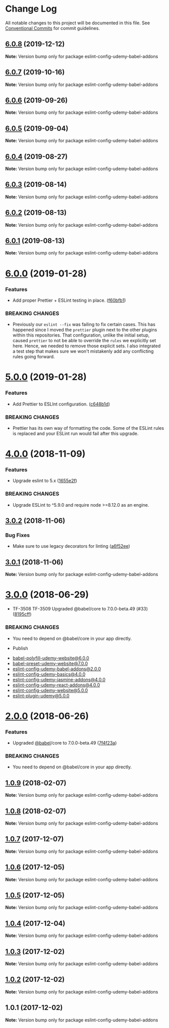 # Change Log

All notable changes to this project will be documented in this file.
See [Conventional Commits](https://conventionalcommits.org) for commit guidelines.

## [6.0.8](https://github.com/udemy/js-tooling/compare/eslint-config-udemy-babel-addons@6.0.7...eslint-config-udemy-babel-addons@6.0.8) (2019-12-12)

**Note:** Version bump only for package eslint-config-udemy-babel-addons





## [6.0.7](https://github.com/udemy/js-tooling/compare/eslint-config-udemy-babel-addons@6.0.6...eslint-config-udemy-babel-addons@6.0.7) (2019-10-16)

**Note:** Version bump only for package eslint-config-udemy-babel-addons





## [6.0.6](https://github.com/udemy/js-tooling/compare/eslint-config-udemy-babel-addons@6.0.5...eslint-config-udemy-babel-addons@6.0.6) (2019-09-26)

**Note:** Version bump only for package eslint-config-udemy-babel-addons





## [6.0.5](https://github.com/udemy/js-tooling/compare/eslint-config-udemy-babel-addons@6.0.4...eslint-config-udemy-babel-addons@6.0.5) (2019-09-04)

**Note:** Version bump only for package eslint-config-udemy-babel-addons





## [6.0.4](https://github.com/udemy/js-tooling/compare/eslint-config-udemy-babel-addons@6.0.3...eslint-config-udemy-babel-addons@6.0.4) (2019-08-27)

**Note:** Version bump only for package eslint-config-udemy-babel-addons





## [6.0.3](https://github.com/udemy/js-tooling/compare/eslint-config-udemy-babel-addons@6.0.0...eslint-config-udemy-babel-addons@6.0.3) (2019-08-14)

**Note:** Version bump only for package eslint-config-udemy-babel-addons





## [6.0.2](https://github.com/udemy/js-tooling/compare/eslint-config-udemy-babel-addons@6.0.0...eslint-config-udemy-babel-addons@6.0.2) (2019-08-13)

**Note:** Version bump only for package eslint-config-udemy-babel-addons





## [6.0.1](https://github.com/udemy/js-tooling/compare/eslint-config-udemy-babel-addons@6.0.0...eslint-config-udemy-babel-addons@6.0.1) (2019-08-13)

**Note:** Version bump only for package eslint-config-udemy-babel-addons





 <a name="6.0.0"></a>
# [6.0.0](https://github.com/udemy/js-tooling/compare/eslint-config-udemy-babel-addons@5.0.0...eslint-config-udemy-babel-addons@6.0.0) (2019-01-28)


### Features

* Add proper Prettier + ESLint testing in place. ([f60bfb1](https://github.com/udemy/js-tooling/commit/f60bfb1))


### BREAKING CHANGES

* Previously our `eslint --fix` was failing to fix certain cases. This has happened since I moved the `prettier` plugin next to the other plugins within this repositories. That configuration, unlike the initial setup, caused `prettier` to not be able to override the `rules` we explicitly set here. Hence, we needed to remove those explicit sets. I also integrated a test step that makes sure we won't mistakenly add any conflicting rules going forward.




 <a name="5.0.0"></a>
# [5.0.0](https://github.com/udemy/js-tooling/compare/eslint-config-udemy-babel-addons@4.0.0...eslint-config-udemy-babel-addons@5.0.0) (2019-01-28)


### Features

* Add Prettier to ESLInt configuration. ([c648b1d](https://github.com/udemy/js-tooling/commit/c648b1d))


### BREAKING CHANGES

* Prettier has its own way of formatting the code. Some of the ESLint rules is replaced and your ESLint run would fail after this upgrade.




<a name="4.0.0"></a>
# [4.0.0](https://github.com/udemy/js-tooling/compare/eslint-config-udemy-babel-addons@3.0.2...eslint-config-udemy-babel-addons@4.0.0) (2018-11-09)


### Features

* Upgrade eslint to 5.x ([1655e2f](https://github.com/udemy/js-tooling/commit/1655e2f))


### BREAKING CHANGES

* Upgrade ESLint to ^5.9.0 and require node >=8.12.0 as an engine.




<a name="3.0.2"></a>
## [3.0.2](https://github.com/udemy/js-tooling/compare/eslint-config-udemy-babel-addons@3.0.1...eslint-config-udemy-babel-addons@3.0.2) (2018-11-06)


### Bug Fixes

* Make sure to use legacy decorators for linting ([a6f52ee](https://github.com/udemy/js-tooling/commit/a6f52ee))




<a name="3.0.1"></a>
## [3.0.1](https://github.com/udemy/js-tooling/compare/eslint-config-udemy-babel-addons@3.0.0...eslint-config-udemy-babel-addons@3.0.1) (2018-11-06)




**Note:** Version bump only for package eslint-config-udemy-babel-addons

<a name="3.0.0"></a>
# [3.0.0](https://github.com/udemy/js-tooling/compare/eslint-config-udemy-babel-addons@1.0.9...eslint-config-udemy-babel-addons@3.0.0) (2018-06-29)


* TF-3508 TF-3509 Upgraded @babel/core to 7.0.0-beta.49 (#33) ([8195cff](https://github.com/udemy/js-tooling/commit/8195cff))


### BREAKING CHANGES

* You need to depend on @babel/core in your app directly.

* Publish

- babel-polyfill-udemy-website@6.0.0
- babel-preset-udemy-website@7.0.0
- eslint-config-udemy-babel-addons@2.0.0
- eslint-config-udemy-basics@4.0.0
- eslint-config-udemy-jasmine-addons@4.0.0
- eslint-config-udemy-react-addons@4.0.0
- eslint-config-udemy-website@5.0.0
- eslint-plugin-udemy@5.0.0




<a name="2.0.0"></a>
# [2.0.0](https://github.com/udemy/js-tooling/compare/eslint-config-udemy-babel-addons@1.0.9...eslint-config-udemy-babel-addons@2.0.0) (2018-06-26)


### Features

* Upgraded [@babel](https://github.com/babel)/core to 7.0.0-beta.49 ([7f4f23a](https://github.com/udemy/js-tooling/commit/7f4f23a))


### BREAKING CHANGES

* You need to depend on @babel/core in your app directly.




<a name="1.0.9"></a>
## [1.0.9](https://github.com/udemy/js-tooling/compare/eslint-config-udemy-babel-addons@1.0.8...eslint-config-udemy-babel-addons@1.0.9) (2018-02-07)




**Note:** Version bump only for package eslint-config-udemy-babel-addons

<a name="1.0.8"></a>
## [1.0.8](https://github.com/udemy/js-tooling/compare/eslint-config-udemy-babel-addons@1.0.7...eslint-config-udemy-babel-addons@1.0.8) (2018-02-07)




**Note:** Version bump only for package eslint-config-udemy-babel-addons

<a name="1.0.7"></a>
## [1.0.7](https://github.com/udemy/js-tooling/compare/eslint-config-udemy-babel-addons@1.0.6...eslint-config-udemy-babel-addons@1.0.7) (2017-12-07)




**Note:** Version bump only for package eslint-config-udemy-babel-addons

<a name="1.0.6"></a>
## [1.0.6](https://github.com/udemy/js-tooling/compare/eslint-config-udemy-babel-addons@1.0.5...eslint-config-udemy-babel-addons@1.0.6) (2017-12-05)




**Note:** Version bump only for package eslint-config-udemy-babel-addons

<a name="1.0.5"></a>
## [1.0.5](https://github.com/udemy/js-tooling/compare/eslint-config-udemy-babel-addons@1.0.4...eslint-config-udemy-babel-addons@1.0.5) (2017-12-05)




**Note:** Version bump only for package eslint-config-udemy-babel-addons

<a name="1.0.4"></a>
## [1.0.4](https://github.com/udemy/js-tooling/compare/eslint-config-udemy-babel-addons@1.0.3...eslint-config-udemy-babel-addons@1.0.4) (2017-12-04)




**Note:** Version bump only for package eslint-config-udemy-babel-addons

<a name="1.0.3"></a>
## [1.0.3](https://github.com/udemy/js-tooling/compare/eslint-config-udemy-babel-addons@1.0.2...eslint-config-udemy-babel-addons@1.0.3) (2017-12-02)




**Note:** Version bump only for package eslint-config-udemy-babel-addons

<a name="1.0.2"></a>
## [1.0.2](https://github.com/udemy/js-tooling/compare/eslint-config-udemy-babel-addons@1.0.1...eslint-config-udemy-babel-addons@1.0.2) (2017-12-02)




**Note:** Version bump only for package eslint-config-udemy-babel-addons

<a name="1.0.1"></a>
## 1.0.1 (2017-12-02)




**Note:** Version bump only for package eslint-config-udemy-babel-addons
